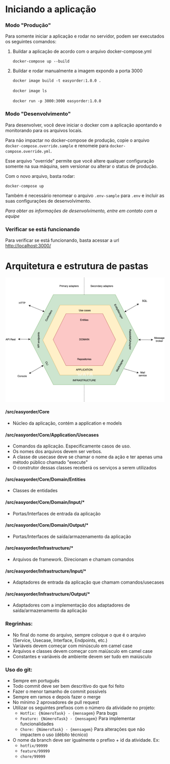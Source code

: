 # Iniciando a aplicação

### Modo "Produção"

Para somente iniciar a aplicação e rodar no servidor, podem ser executados os seguintes comandos:


1. Buildar a aplicação de acordo com o arquivo docker-compose.yml
    ```
    docker-compose up --build
    ```

2. Buildar e rodar manualmente a imagem expondo a porta 3000

    ```
    docker image build -t easyorder:1.0.0 .

    docker image ls

    docker run -p 3000:3000 easyorder:1.0.0

    ```

### Modo "Desenvolvimento"

Para desenvolver, você deve iniciar o docker com a aplicação apontando e monitorando para os arquivos locais.

Para não impactar no docker-compose de produção, copie o arquivo `docker-compose.override.sample` e renomeie para `docker-compose.override.yml`.

Esse arquivo "override" permite que você altere qualquer configuração somente na sua máquina, sem versionar ou alterar o status de produção.

Com o novo arquivo, basta rodar:

```
docker-compose up
```

Também é necessário renomear o arquivo `.env-sample` para `.env` e incluir as suas configurações de desenvolvimento.

*Para obter as informações de desenvolvimento, entre em contato com a equipe*


### Verificar se está funcionando

Para verificar se está funcionando, basta acessar a url [http://localhost:3000/](http://localhost:3000/)


# Arquitetura e estrutura de pastas

![](docs/exemplo-hexagonal-01.png)

#### /src/easyorder/Core
- Núcleo da aplicação, contém a application e models

#### /src/easyorder/Core/Application/Usecases
- Comandos da aplicação. Especificamente casos de uso.
- Os nomes dos arquivos devem ser verbos.
- A classe de usecase deve se chamar o nome da ação e ter apenas uma método público chamado "execute"
- O construtor dessas classes receberá os serviços a serem utilizados

#### /src/easyorder/Core/Domain/Entities
- Classes de entidades

#### /src/easyorder/Core/Domain/Input/*
- Portas/Interfaces de entrada da aplicação

#### /src/easyorder/Core/Domain/Output/*
- Portas/Interfaces de saída/armazenamento da aplicação

#### /src/easyorder/Infrastructure/*
- Arquivos de framework. Direcionam e chamam comandos

#### /src/easyorder/Infrastructure/Input/*
- Adaptadores de entrada da aplicação que chamam comandos/usecases

#### /src/easyorder/Infrastructure/Output/*
- Adaptadores com a implementação dos adaptadores de saída/armazenamento da aplicação

### Regrinhas:
- No final do nome do arquivo, sempre coloque o que é o arquivo (Service, Usecase, Interface, Endpoints, etc.)
- Variáveis devem começar com minúsculo em camel case
- Arquivos e classes devem começar com maiúsculo em camel case
- Constantes e variáveis de ambiente devem ser tudo em maiúsculo

### Uso do git:
- Sempre em português
- Todo commit deve ser bem descritivo do que foi feito
- Fazer o menor tamanho de commit possívels
- Sempre em ramos e depois fazer o merge
- No mínimo 2 aprovadores de pull request
- Utilizar os seguintes prefixos com o número da atividade no projeto:
    - `Hotfix: {NúmeroTask} - {mensagem}` Para bugs
    - `Feature: {NúmeroTask} - {mensagem}` Para implementar funcionalidades
    - `Chore: {NúmeroTask} - {mensagem}` Para alterações que não impactem o uso (débito técnico)
- O nome da branch deve ser igualmente o prefixo + id da atividade. Ex:
    - `hotfix/99999`
    - `feature/99999`
    - `chore/99999`